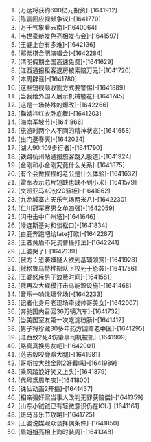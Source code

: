
1. [万达将获约600亿元投资]-[1641912]
1. [陈震回应视频争议]-[1641770]
1. [万千气象看云南]-[1640064]
1. [韦世豪新发色亮相发布会]-[1641597]
1. [王婆上台有多难]-[1642136]
1. [邓紫棋合肥演唱会]-[1642284]
1. [清明假期全国高速免费]-[1641629]
1. [江西通报租客退房被索赔万元]-[1641720]
1. [本周辟谣]-[1641780]
1. [这些短视频收割方式要警惕]-[1641889]
1. [当我给外国人展示机械簪花]-[1641745]
1. [这是一场特殊的爆改]-[1642266]
1. [鞠婧祎红衣卧底舞]-[1641203]
1. [海南军坡节]-[1641866]
1. [旅游时两个人不同的精神状态]-[1641658]
1. [出门逛春天]-[1642024]
1. [湖人90:109步行者]-[1641790]
1. [铁路杭州站通报旅客跳入股道]-[1641924]
1. [金刚和小金刚究竟什么关系]-[1641875]
1. [有个会做捏捏的老公是什么体验]-[1641632]
1. [雷军表示芯片短缺也缺不到小米]-[1641579]
1. [文班亚马40分20篮板]-[1641862]
1. [九龙城寨古天乐气场两米八]-[1642230]
1. [仁川冠军赛男女单四强]-[1642059]
1. [闪电击中广州塔]-[1641646]
1. [泽连斯基对和谈松口]-[1641834]
1. [白鹿奔跑吧给fate打歌]-[1642287]
1. [王者黄盾不死流曹操打法]-[1642241]
1. [王婆哭了]-[1642139]
1. [俄方：恐袭嫌疑人欲到基辅领赏]-[1641928]
1. [俄格鲁乌特种部队上校死于恐袭]-[1641756]
1. [王婆怒斥男子浪费时间]-[1641581]
1. [俄再次大规模打击乌能源设施]-[1641468]
1. [音乐一响沈璃登场]-[1642233]
1. [记者化身月老现场牵线帅哥美女]-[1642007]
1. [奔驰国内召回36万辆汽车]-[1641732]
1. [当美国室友第一次吃淀粉肠]-[1641412]
1. [男子将珍藏30多年药方回赠老中医]-[1641295]
1. [江西致2死4伤肇事司机被抓]-[1641909]
1. [路真真换男友吧]-[1642001]
1. [范志毅咬鹿晗大腿]-[1641981]
1. [哥斯拉大战金刚2好看吗]-[1641989]
1. [乘风踏浪好笑又上头]-[1641879]
1. [代号鸢周年庆]-[1641800]
1. [诛仙动画2开播]-[1641437]
1. [相亲强奸案当事人改判无罪获赔偿]-[1641359]
1. [山东小钺钺已有轻微意识仍在ICU]-[1641161]
1. [斑马音乐节攻略]-[1641725]
1. [王婆说媒观众谈择偶条件]-[1641850]
1. [眉姐姐亮相上海时装周]-[1641348]